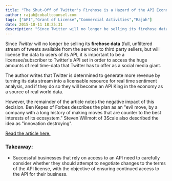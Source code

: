 ```yaml
---
title: "The Shut-Off of Twitter's Firehose is a Hazard of the API Economy"
author: rajah@cobaltcounsel.com
tags: ["API","Grant of License","Commercial Activities","Rajah"]
date: 2015-10-11 18:25:31
description: "Since Twitter will no longer be selling its firehose data (full, unfiltered stream of tweets available from the service) to third party sellers, but will license the data to users of its API, it is important to be a licensee/subscriber to Twitter's API set in order to access the huge amounts of real time-data that Twitter has to offer as a social media giant."
---
```




Since *Twitter* will no longer be selling its **firehose data** (full, unfiltered stream of tweets available from the service) to third party sellers, but will license the data to users of its API, it is important to be a licensee/subscriber to Twitter's API set in order to access the huge amounts of real time-data that Twitter has to offer as a social media giant. 

The author writes that Twitter is determined to generate more revenue by turning its data stream into a licensable resource for real time sentiment analysis, and if they do so they will become an API King in the economy as a source of real world data.

However, the remainder of the article notes the negative impact of this decision. Ben Kepes of Forbes describes the plan as an "evil move, by a company with a long history of making moves that are counter to the best interests of its ecosystem." Steven Willmott of 3Scale also described the idea as "innovation destroying".

[Read the article here.](http://www.infoworld.com/article/2908869/big-data/twitters-firehose-shut-off-is-the-newest-hazard-of-the-api-economy.html)

### Takeaway:
- Successful businesses that rely on access to an API need to carefully consider whether they should attempt to negotiate changes to the terms of the API license, with the objective of ensuring continued access to the API for their business.
